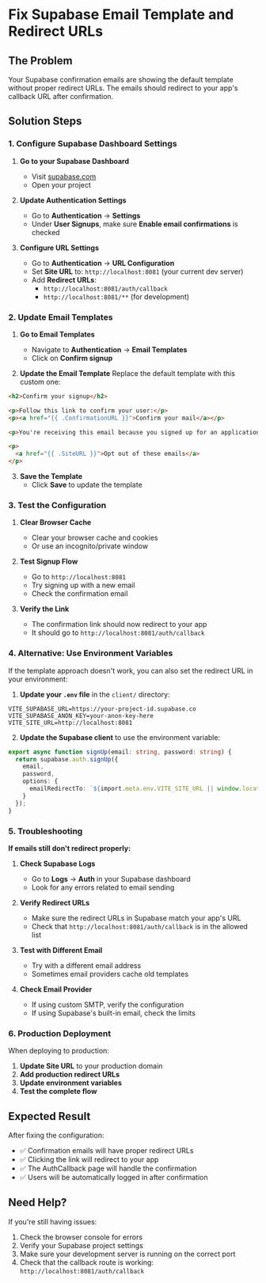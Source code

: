 # Fix Supabase Email Template and Redirect URLs

## The Problem
Your Supabase confirmation emails are showing the default template without proper redirect URLs. The emails should redirect to your app's callback URL after confirmation.

## Solution Steps

### 1. Configure Supabase Dashboard Settings

1. **Go to your Supabase Dashboard**
   - Visit [supabase.com](https://supabase.com)
   - Open your project

2. **Update Authentication Settings**
   - Go to **Authentication** → **Settings**
   - Under **User Signups**, make sure **Enable email confirmations** is checked

3. **Configure URL Settings**
   - Go to **Authentication** → **URL Configuration**
   - Set **Site URL** to: `http://localhost:8081` (your current dev server)
   - Add **Redirect URLs**:
     - `http://localhost:8081/auth/callback`
     - `http://localhost:8081/**` (for development)

### 2. Update Email Templates

1. **Go to Email Templates**
   - Navigate to **Authentication** → **Email Templates**
   - Click on **Confirm signup**

2. **Update the Email Template**
   Replace the default template with this custom one:

```html
<h2>Confirm your signup</h2>

<p>Follow this link to confirm your user:</p>
<p><a href="{{ .ConfirmationURL }}">Confirm your mail</a></p>

<p>You're receiving this email because you signed up for an application powered by Supabase ⚡</p>

<p>
  <a href="{{ .SiteURL }}">Opt out of these emails</a>
</p>
```

3. **Save the Template**
   - Click **Save** to update the template

### 3. Test the Configuration

1. **Clear Browser Cache**
   - Clear your browser cache and cookies
   - Or use an incognito/private window

2. **Test Signup Flow**
   - Go to `http://localhost:8081`
   - Try signing up with a new email
   - Check the confirmation email

3. **Verify the Link**
   - The confirmation link should now redirect to your app
   - It should go to `http://localhost:8081/auth/callback`

### 4. Alternative: Use Environment Variables

If the template approach doesn't work, you can also set the redirect URL in your environment:

1. **Update your `.env` file** in the `client/` directory:
```env
VITE_SUPABASE_URL=https://your-project-id.supabase.co
VITE_SUPABASE_ANON_KEY=your-anon-key-here
VITE_SITE_URL=http://localhost:8081
```

2. **Update the Supabase client** to use the environment variable:
```typescript
export async function signUp(email: string, password: string) {
  return supabase.auth.signUp({ 
    email, 
    password,
    options: {
      emailRedirectTo: `${import.meta.env.VITE_SITE_URL || window.location.origin}/auth/callback`
    }
  });
}
```

### 5. Troubleshooting

**If emails still don't redirect properly:**

1. **Check Supabase Logs**
   - Go to **Logs** → **Auth** in your Supabase dashboard
   - Look for any errors related to email sending

2. **Verify Redirect URLs**
   - Make sure the redirect URLs in Supabase match your app's URL
   - Check that `http://localhost:8081/auth/callback` is in the allowed list

3. **Test with Different Email**
   - Try with a different email address
   - Sometimes email providers cache old templates

4. **Check Email Provider**
   - If using custom SMTP, verify the configuration
   - If using Supabase's built-in email, check the limits

### 6. Production Deployment

When deploying to production:

1. **Update Site URL** to your production domain
2. **Add production redirect URLs**
3. **Update environment variables**
4. **Test the complete flow**

## Expected Result

After fixing the configuration:
- ✅ Confirmation emails will have proper redirect URLs
- ✅ Clicking the link will redirect to your app
- ✅ The AuthCallback page will handle the confirmation
- ✅ Users will be automatically logged in after confirmation

## Need Help?

If you're still having issues:
1. Check the browser console for errors
2. Verify your Supabase project settings
3. Make sure your development server is running on the correct port
4. Check that the callback route is working: `http://localhost:8081/auth/callback`
